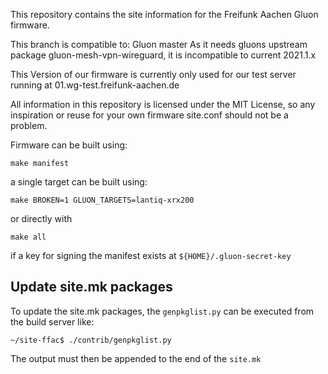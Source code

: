 This repository contains the site information for the Freifunk Aachen Gluon
firmware.

This branch is compatible to: Gluon master
As it needs gluons upstream package gluon-mesh-vpn-wireguard, it is incompatible to current 2021.1.x 

This Version of our firmware is currently only used for our test server running at 01.wg-test.freifunk-aachen.de

All information in this repository is licensed under the MIT License,
so any inspiration or reuse for your own firmware site.conf should not be
a problem.

Firmware can be built using:

```
make manifest
```

a single target can be built using:

`make BROKEN=1 GLUON_TARGETS=lantiq-xrx200`

or directly with 

`make all`

if a key for signing the manifest exists at `${HOME}/.gluon-secret-key`


[wiki]: https://wiki.freifunk.net/Freifunk_Aachen/Firmware#Dokumentation

## Update site.mk packages

To update the site.mk packages, the `genpkglist.py` can be executed from the build server like:

```console
~/site-ffac$ ./contrib/genpkglist.py 
```

The output must then be appended to the end of the `site.mk`